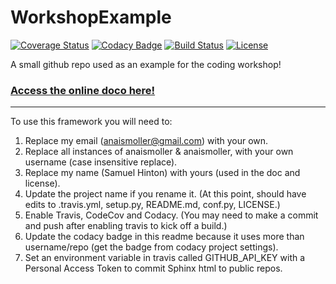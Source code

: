 # WorkshopExample

[![Coverage Status](https://codecov.io/gh/anaismoller/WorkshopExample/branch/master/graph/badge.svg)](https://codecov.io/gh/anaismoller/WorkshopExample)
[![Codacy Badge](https://api.codacy.com/project/badge/Grade/ea7ca374a79c4321952715a228a454f0)](https://www.codacy.com/app/anaismoller/WorkshopExample?utm_source=github.com&amp;utm_medium=referral&amp;utm_content=anaismoller/WorkshopExample&amp;utm_campaign=Badge_Grade)
[![Build Status](https://img.shields.io/travis/anaismoller/WorkshopExample.svg)](https://travis-ci.org/anaismoller/WorkshopExample)
[![License](http://img.shields.io/badge/license-MIT-blue.svg?style=flat)](https://github.com/anaismoller/blob/master/LICENSE)

A small github repo used as an example for the coding workshop!

### [Access the online doco here!](http://anaismoller.github.io/WorkshopExample)

-----------

To use this framework you will need to:


1. Replace my email (anaismoller@gmail.com) with your own.
2. Replace all instances of anaismoller & anaismoller, with your own username (case insensitive replace).
3. Replace my name (Samuel Hinton) with yours (used in the doc and license).
3. Update the project name if you rename it. (At this point, should have edits to .travis.yml, setup.py, README.md, conf.py, LICENSE.)
4. Enable Travis, CodeCov and Codacy. (You may need to make a commit and push after enabling travis to kick off a build.)
5. Update the codacy badge in this readme because it uses more than username/repo (get the badge from codacy project settings).
6. Set an environment variable in travis called GITHUB_API_KEY with a Personal Access Token to commit Sphinx html to public repos.